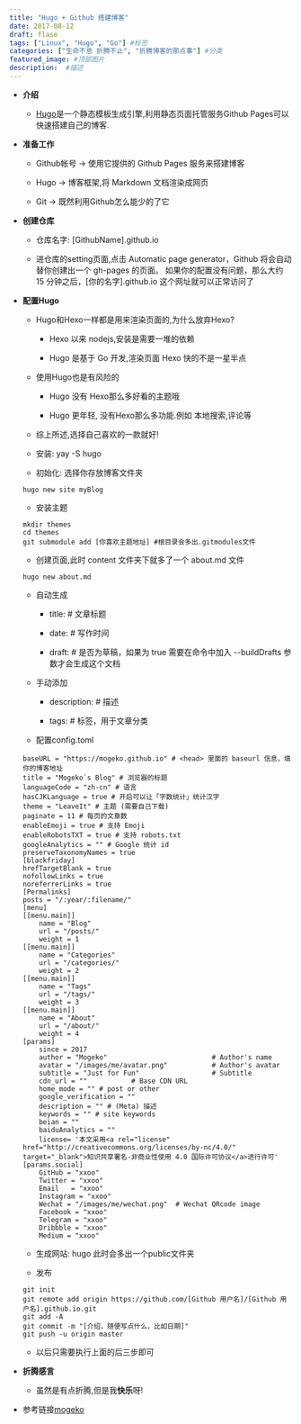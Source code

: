 ```yaml
---
title: "Hugo + Github 搭建博客"
date: 2017-08-12
draft: flase
tags: ["Linux", "Hugo", "Go"] #标签
categories: ["生命不息 折腾不止", "折腾博客的那点事"] #分类
featured_image: #顶部图片
description:  #描述
---
```

- **介绍**

    * [Hugo](https://github.com/gohugoio/hugo)是一个静态模板生成引擎,利用静态页面托管服务Github Pages可以快速搭建自己的博客.

- **准备工作**

    * Github帐号 -> 使用它提供的 Github Pages 服务来搭建博客

    * Hugo -> 博客框架,将 Markdown 文档渲染成网页

    * Git -> 既然利用Github怎么能少的了它

- **创建仓库**

    * 仓库名字: [GithubName].github.io

    * 进仓库的setting页面,点击 Automatic page generator，Github 将会自动替你创建出一个 gh-pages 的页面。 如果你的配置没有问题，那么大约 15 分钟之后，[你的名字].github.io 这个网址就可以正常访问了

- **配置Hugo**

    * Hugo和Hexo一样都是用来渲染页面的,为什么放弃Hexo?

        + Hexo 以来 nodejs,安装是需要一堆的依赖

        + Hugo 是基于 Go 开发,渲染页面 Hexo 快的不是一星半点

    * 使用Hugo也是有风险的

        + Hugo 没有 Hexo那么多好看的主题哦

        + Hugo 更年轻, 没有Hexo那么多功能.例如 本地搜索,评论等

    * 综上所述,选择自己喜欢的一款就好!

    * 安装: yay -S hugo

    * 初始化: 选择你存放博客文件夹

    ~~~shell
    hugo new site myBlog
    ~~~

    * 安装主题

    ~~~shell
    mkdir themes
    cd themes
    git submodule add [你喜欢主题地址] #根目录会多出.gitmodules文件
    ~~~

    * 创建页面,此时 content 文件夹下就多了一个 about.md 文件

    ~~~shell
    hugo new about.md
    ~~~

    * 自动生成

        + title: # 文章标题

        + date: # 写作时间

        + draft: # 是否为草稿，如果为 true 需要在命令中加入 --buildDrafts 参数才会生成这个文档

    * 手动添加

        + description: # 描述
        
        + tags: # 标签，用于文章分类

    * 配置config.toml

    ```shell
    baseURL = "https://mogeko.github.io" # <head> 里面的 baseurl 信息，填你的博客地址
    title = "Mogeko`s Blog" # 浏览器的标题
    languageCode = "zh-cn" # 语言
    hasCJKLanguage = true # 开启可以让「字数统计」统计汉字
    theme = "LeaveIt" # 主题 (需要自己下载)
    paginate = 11 # 每页的文章数
    enableEmoji = true # 支持 Emoji
    enableRobotsTXT = true # 支持 robots.txt
    googleAnalytics = "" # Google 统计 id
    preserveTaxonomyNames = true
    [blackfriday]
    hrefTargetBlank = true
    nofollowLinks = true
    noreferrerLinks = true
    [Permalinks]
    posts = "/:year/:filename/"
    [menu]
    [[menu.main]]
        name = "Blog"
        url = "/posts/"
        weight = 1
    [[menu.main]]
        name = "Categories"
        url = "/categories/"
        weight = 2
    [[menu.main]]
        name = "Tags"
        url = "/tags/"
        weight = 3
    [[menu.main]]
        name = "About"
        url = "/about/"
        weight = 4
    [params]
        since = 2017
        author = "Mogeko"                          # Author's name
        avatar = "/images/me/avatar.png"           # Author's avatar
        subtitle = "Just for Fun"                  # Subtitle
        cdn_url = ""           # Base CDN URL
        home_mode = "" # post or other
        google_verification = ""
        description = "" # (Meta) 描述
        keywords = "" # site keywords
        beian = ""
        baiduAnalytics = ""
        license= '本文采用<a rel="license" href="http://creativecommons.org/licenses/by-nc/4.0/" target="_blank">知识共享署名-非商业性使用 4.0 国际许可协议</a>进行许可'
    [params.social]
        GitHub = "xxoo"
        Twitter = "xxoo"
        Email   = "xxoo"
        Instagram = "xxoo"
        Wechat = "/images/me/wechat.png"  # Wechat QRcode image
        Facebook = "xxoo"
        Telegram = "xxoo"
        Dribbble = "xxoo"
        Medium = "xxoo"
    ```

    * 生成网站: hugo 此时会多出一个public文件夹

    * 发布

    ```shell
    git init
    git remote add origin https://github.com/[Github 用户名]/[Github 用户名].github.io.git
    git add -A
    git commit -m "[介绍，随便写点什么，比如日期]"
    git push -u origin master
    ```

    * 以后只需要执行上面的后三步即可

- **折腾感言**

    * 虽然是有点折腾,但是我**快乐**呀!
    
- 参考链接[mogeko](https://mogeko.me/2018/018/)


